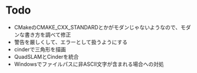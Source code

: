 # Todo
- CMakeのCMAKE\_CXX\_STANDARDとかがモダンじゃないようなので、モダンな書き方を調べて修正
- 警告を厳しくして、エラーとして扱うようにする
- cinderで三角形を描画
- QuadSLAMとCinderを統合
- Windowsでファイルパスに非ASCII文字が含まれる場合への対処
